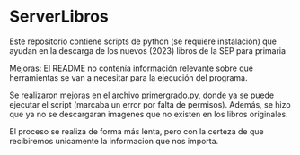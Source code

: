 # ServerLibros
Este repositorio contiene scripts de python (se requiere instalación) que ayudan en la descarga de los nuevos (2023) libros de la SEP para primaria

Mejoras:
El README no contenía información relevante sobre qué herramientas se van a necesitar para la ejecución del programa.

Se realizaron mejoras en el archivo primergrado.py, donde ya se puede ejecutar el script (marcaba un error por falta de permisos). Además, se hizo que ya no se descargaran imagenes que no existen en los libros originales.

El proceso se realiza de forma más lenta, pero con la certeza de que recibiremos unicamente la informacion que nos importa.
